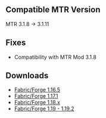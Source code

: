 ## Compatible MTR Version
MTR 3.1.8 -> 3.1.11

## Fixes
* Compatibility with MTR Mod 3.1.8

## Downloads
- [Fabric/Forge 1.16.5](https://joban.org/JCM/1.1.7/Joban-Client-Mod-1.16.5-1.1.7.jar)
- [Fabric/Forge 1.17.1](https://joban.org/JCM/1.1.7/Joban-Client-Mod-1.17.1-1.1.7.jar)
- [Fabric/Forge 1.18.x](https://joban.org/JCM/1.1.7/Joban-Client-Mod-1.18.2-1.1.7.jar)
- [Fabric/Forge 1.19 - 1.19.2](https://joban.org/JCM/1.1.7/Joban-Client-Mod-1.19.2-1.1.7.jar)